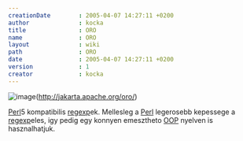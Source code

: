 ```yaml
---
creationDate        : 2005-04-07 14:27:11 +0200 
author              : kocka 
title               : ORO 
name                : ORO 
layout              : wiki 
path                : ORO 
date                : 2005-04-07 14:27:11 +0200 
version             : 1 
creator             : kocka 
---
```

![image](http://jakarta.apache.org/oro/images/logo.gif)(http://jakarta.apache.org/oro/)

[Perl](perl.html)5 kompatibilis [regexp](regexp.html)ek. Mellesleg a [Perl](perl.html) legerosebb kepessege a [regexp](regexp.html)eles, igy pedig egy konnyen emesztheto [OOP](oop.html) nyelven is hasznalhatjuk.

